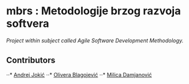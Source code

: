 # mbrs : Metodologije brzog razvoja softvera
###### Project within subject called Agile Software Development Methodology.

## Contributors
⋅⋅* [Andrej Jokić](https://github.com/ajokic1)
⋅⋅* [Olivera Blagojević](https://github.com/oliverablagojevic)
⋅⋅* [Milica Damjanović](https://github.com/DamjanovicMilica)
